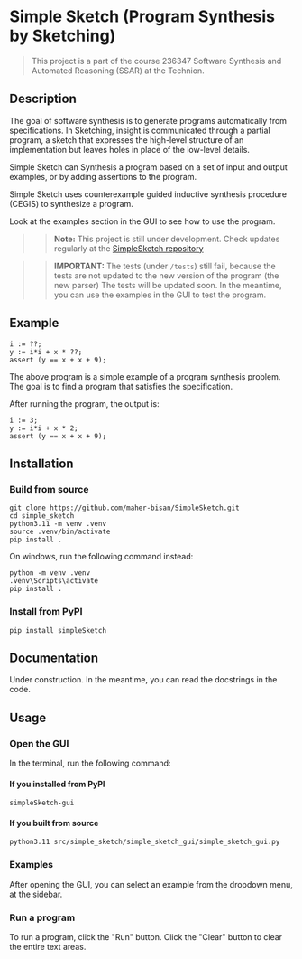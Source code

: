 # Simple Sketch (Program Synthesis by Sketching)

>This project is a part of the course 236347 Software Synthesis and Automated Reasoning (SSAR) at the Technion.

## Description

The goal of software synthesis is to generate programs automatically from specifications.
In Sketching, insight is communicated through a partial program, a sketch that
expresses the high-level structure of an implementation but leaves holes in place of the low-level details.

Simple Sketch can Synthesis a program based on a set of input and output examples, or by adding assertions to the program.

Simple Sketch uses counterexample guided inductive synthesis procedure (CEGIS) to synthesize a program.

Look at the examples section in the GUI to see how to use the program.

>> **Note:** This project is still under development. Check updates regularly at the [SimpleSketch repository](https://github.com/maher-bisan/SimpleSketch)

>>**IMPORTANT:** The tests (under `/tests`) still fail, because the tests are not updated to the new version of the program (the new parser)
The tests will be updated soon. In the meantime, you can use the examples in the GUI to test the program.

## Example

```
i := ??;
y := i*i + x * ??;
assert (y == x + x + 9);
```
The above program is a simple example of a program synthesis problem.
The goal is to find a program that satisfies the specification.

After running the program, the output is:

```
i := 3;
y := i*i + x * 2;
assert (y == x + x + 9);
```

## Installation

### Build from source

```
git clone https://github.com/maher-bisan/SimpleSketch.git
cd simple_sketch
python3.11 -m venv .venv
source .venv/bin/activate
pip install .
```

On windows, run the following command instead:

```
python -m venv .venv
.venv\Scripts\activate
pip install .
```

### Install from PyPI

```
pip install simpleSketch
```

## Documentation

Under construction. In the meantime, you can read the docstrings in the code.

## Usage

### Open the GUI

In the terminal, run the following command:

#### If you installed from PyPI

```
simpleSketch-gui
```

#### If you built from source

```
python3.11 src/simple_sketch/simple_sketch_gui/simple_sketch_gui.py
```


### Examples

After opening the GUI, you can select an example from the dropdown menu, at the sidebar.

### Run a program

To run a program, click the "Run" button.
Click the "Clear" button to clear the entire text areas.
